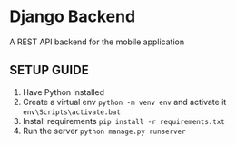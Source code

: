 # Django Backend

A REST API backend for the mobile application

## SETUP GUIDE
1. Have Python installed
2. Create a virtual env `python -m venv env` and activate it `env\Scripts\activate.bat`
3. Install requirements `pip install -r requirements.txt`
4. Run the server `python manage.py runserver`

